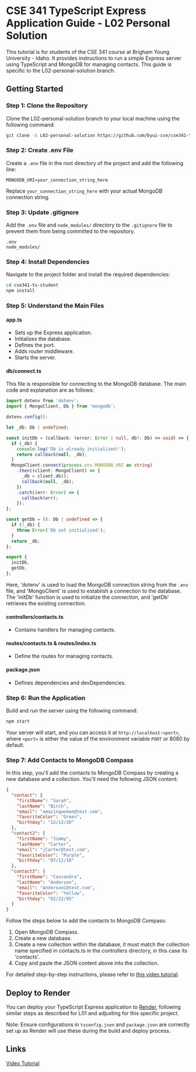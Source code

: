 # CSE 341 TypeScript Express Application Guide - L02 Personal Solution

This tutorial is for students of the CSE 341 course at Brigham Young University - Idaho. It provides instructions to run a simple Express server using TypeScript and MongoDB for managing contacts. This guide is specific to the L02-personal-solution branch.

## Getting Started

### Step 1: Clone the Repository

Clone the L02-personal-solution branch to your local machine using the following command:

```bash
git clone -b L02-personal-solution https://github.com/byui-cse/cse341-ts-student.git
```

### Step 2: Create .env File

Create a `.env` file in the root directory of the project and add the following line:

```env
MONGODB_URI=your_connection_string_here
```

Replace `your_connection_string_here` with your actual MongoDB connection string.

### Step 3: Update .gitignore

Add the `.env` file and `node_modules/` directory to the `.gitignore` file to prevent them from being committed to the repository.

```
.env
node_modules/
```

### Step 4: Install Dependencies

Navigate to the project folder and install the required dependencies:

```bash
cd cse341-ts-student
npm install
```

### Step 5: Understand the Main Files

#### app.ts

- Sets up the Express application.
- Initializes the database.
- Defines the port.
- Adds router middleware.
- Starts the server.

#### db/connect.ts

This file is responsible for connecting to the MongoDB database. The main code and explanation are as follows:

```typescript
import dotenv from 'dotenv';
import { MongoClient, Db } from 'mongodb';

dotenv.config();

let _db: Db | undefined;

const initDb = (callback: (error: Error | null, db?: Db) => void) => {
  if (_db) {
    console.log('Db is already initialized!');
    return callback(null, _db);
  }
  MongoClient.connect(process.env.MONGODB_URI as string)
    .then((client: MongoClient) => {
      _db = client.db();
      callback(null, _db);
    })
    .catch((err: Error) => {
      callback(err);
    });
};

const getDb = (): Db | undefined => {
  if (!_db) {
    throw Error('Db not initialized');
  }
  return _db;
};

export {
  initDb,
  getDb,
};
```

Here, 'dotenv' is used to load the MongoDB connection string from the `.env` file, and 'MongoClient' is used to establish a connection to the database. The 'initDb' function is used to initialize the connection, and 'getDb' retrieves the existing connection.

#### controllers/contacts.ts

- Contains handlers for managing contacts.

#### routes/contacts.ts & routes/index.ts

- Define the routes for managing contacts.

#### package.json

- Defines dependencies and devDependencies.

### Step 6: Run the Application

Build and run the server using the following command:

```bash
npm start
```

Your server will start, and you can access it at `http://localhost:<port>`, where `<port>` is either the value of the environment variable `PORT` or 8080 by default.

### Step 7: Add Contacts to MongoDB Compass

In this step, you'll add the contacts to MongoDB Compass by creating a new database and a collection. You'll need the following JSON content:

```json
{
  "contact": {
    "firstName": "Sarah",
    "lastName": "Birch",
    "email": "amazingwoman@test.com",
    "favoriteColor": "Green",
    "birthday": "12/12/20"
  },
  "contact2": {
    "firstName": "Jimmy",
    "lastName": "Carter",
    "email": "jCarter@test.com",
    "favoriteColor": "Purple",
    "birthday": "07/12/10"
  },
  "contact3": {
    "firstName": "Cassandra",
    "lastName": "Anderson",
    "email": "AndersonC@test.com",
    "favoriteColor": "Yellow",
    "birthday": "02/22/95"
  }
}
```

Follow the steps below to add the contacts to MongoDB Compass:

1. Open MongoDB Compass.
2. Create a new database.
3. Create a new collection within the database, it must match the collection name specified in contacts.ts in the controllers directory, in this case its 'contacts'.
4. Copy and paste the JSON content above into the collection.

For detailed step-by-step instructions, please refer to [this video tutorial](https://youtu.be/N6DC0uQ6c-k?si=bWtSJ1pkI-AMvBY4&t=157).


## Deploy to Render

You can deploy your TypeScript Express application to [Render](https://dashboard.render.com/), following similar steps as described for L01 and adjusting for this specific project.

Note: Ensure configurations in `tsconfig.json` and `package.json` are correctly set up as Render will use these during the build and deploy process.

## Links
[Video Tutorial](https://www.youtube.com/watch?v=bDzLafY9sRE)
